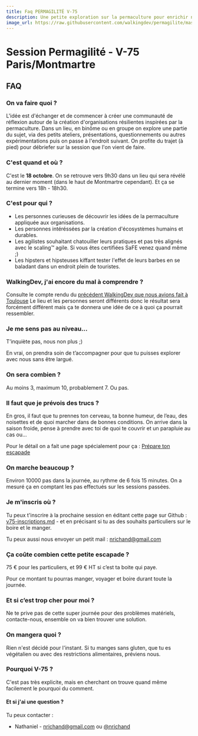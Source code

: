 ```yaml
---
title: Faq PERMAGILITÉ V-75
description: Une petite exploration sur la permaculture pour enrichir nos pratiques agilites, du côté de Montmartre.
image_url: https://raw.githubusercontent.com/walkingdev/permagilite/master/media/banner.jpg
---
```


# Session Permagilité - V-75 Paris/Montmartre

## FAQ

### On va faire quoi ?

L'idée est d'échanger et de commencer à créer une communauté de réflexion autour de la création d'organisations résilientes inspirées par la permaculture.
Dans un lieu, en binôme ou en groupe on explore une partie du sujet, via des petits ateliers, présentations, questionnements ou autres expérimentations puis on passe à l'endroit suivant.
On profite du trajet (à pied) pour débriefer sur la session que l'on vient de faire.

### C'est quand et où ?

C'est le **18 octobre**. On se retrouve vers 9h30 dans un lieu qui sera révélé au dernier moment (dans le haut de Montmartre cependant).
Et ça se termine vers 18h - 18h30.


### C'est pour qui ?

- Les personnes curieuses de découvrir les idées de la permaculture appliquée aux organisations.
- Les personnes intéréssées par la création d'écosystèmes humains et durables.
- Les agilistes souhaitant chatouiller leurs pratiques et pas très alignés avec le scaling™ agile. Si vous êtes certifiées SaFE venez quand même ;)
- Les hipsters et hipsteuses kiffant tester l'effet de leurs barbes en se baladant dans un endroit plein de touristes.

### WalkingDev, j'ai encore du mal à comprendre ?

Consulte le compte rendu du [précédent WalkingDev que nous avions fait à Toulouse](https://blog.agiletribu.com/2017/08/31/walkingdev-permagilite-toulouse/)
Le lieu et les personnes seront différents donc le résultat sera forcément différent mais ça te donnera une idée de ce à quoi ça pourrait ressembler.


### Je me sens pas au niveau…

T’inquiète pas, nous non plus ;)

En vrai, on prendra soin de t’accompagner pour que tu puisses explorer avec nous sans être largué.

### On sera combien ?

Au moins 3, maximum 10, probablement 7.
Ou pas.

### Il faut que je prévois des trucs ?

En gros, il faut que tu prennes ton cerveau, ta bonne humeur, de l’eau, des noisettes et de quoi marcher dans de bonnes conditions. On arrive dans la saison froide, pense à prendre avec toi de quoi te couvrir et un parapluie au cas ou...

Pour le détail on a fait une page spécialement pour ça : [Prépare ton escapade](http://walkingdev.fr/#walkingdev/permagilite/blob/master/v75/prepare-ton-escapade.md)

### On marche beaucoup ?

Environ 10000 pas dans la journée, au rythme de 6 fois 15 minutes.
On a mesuré ça en comptant les pas effectués sur les sessions passées.

### Je m'inscris où ?

Tu peux t'inscrire à la prochaine session en éditant cette page sur Github : [v75-inscriptions.md](https://github.com/walkingdev/permagilite/edit/master/v75/inscriptions.md) - et en précisant si tu as des souhaits particuliers sur le boire et le manger.

Tu peux aussi nous envoyer un petit mail : [nrichand@gmail.com](mailto:nrichand@gmail.com)

### Ça coûte combien cette petite escapade ?

75 € pour les particuliers, et 99 € HT si c’est ta boite qui paye.

Pour ce montant tu pourras manger, voyager et boire durant toute la journée.

### Et si c’est trop cher pour moi ?

Ne te prive pas de cette super journée pour des problèmes matériels, contacte-nous, ensemble on va bien trouver une solution.

### On mangera quoi ?

Rien n'est décidé pour l'instant. Si tu manges sans gluten, que tu es végétalien ou avec des restrictions alimentaires, préviens nous.

### Pourquoi V-75 ?

C'est pas très explicite, mais en cherchant on trouve quand même facilement le pourquoi du comment.

#### Et si j'ai une question ?

Tu peux contacter :  
- Nathaniel - [nrichand@gmail.com](mailto:nrichand@gmail.com) ou [@nrichand](http://twitter.com/nrichand) 
